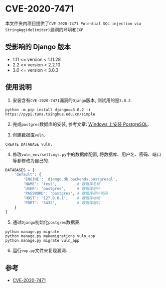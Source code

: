 # CVE-2020-7471
本文件夹内项目提供了`CVE-2020-7471 Potential SQL injection via StringAgg(delimiter)`漏洞的环境和`EXP`.

## 受影响的 Django 版本
 - 1.11 <= version < 1.11.28 
 - 2.2 <= version < 2.2.10 
 - 3.0 <= version < 3.0.3

## 使用说明
1. 安装含有`CVE-2020-7471`漏洞的`Django`版本, 测试用的是`3.0.2`.

```shell
python -m pip install django==3.0.2 -i https://pypi.tuna.tsinghua.edu.cn/simple
```

2. 完成`postgres`数据库的安装, 参考文章: [Windows 上安装 PostgreSQL](https://www.runoob.com/postgresql/windows-install-postgresql.html).

3. 创建数据库`vuln`.

```shell
CREATE DATABASE vuln;
```

4. 修改`vuln_env/settings.py`中的数据库配置, 将数据库、用户名、密码、端口等都修改为自己的.

```python
DATABASES = {
    'default': {
        'ENGINE': 'django.db.backends.postgresql',
        'NAME': 'test',         # 数据库名称
        'USER': 'postgres',     # 数据库用户
        'PASSWORD': 'postgres', # 数据库用户密码
        'HOST': '127.0.0.1',    # 数据库地址
        'PORT': '5432',         # 数据库端口
    }
}
```

5. 通过`Django`初始化`postgres`数据表.

```shell
python manage.py migrate
python manage.py makemigrations vuln_app
python manage.py migrate vuln_app
```

6. 运行`exp.py`文件来复现漏洞.

## 参考
 - [CVE-2020-7471](https://github.com/Saferman/CVE-2020-7471)